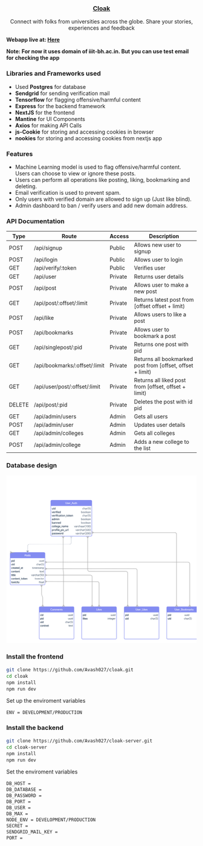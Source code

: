 ### <p align="center"><u> Cloak</u><p>

<p align="center"> Connect with folks from universities across the globe. Share your stories, experiences and feedback</p>

**Webapp live at: [Here](https://cloak-gilt.vercel.app/)**

**Note: For now it uses domain of iiit-bh.ac.in. But you can use test email for checking the app**

### Libraries and Frameworks used

- Used **Postgres** for database
- **Sendgrid** for sending verification mail
- **Tensorflow** for flagging offensive/harmful content
- **Express** for the backend framework
- **NextJS** for the frontend
- **Mantine** for UI Components
- **Axios** for making API Calls
- **js-Cookie** for storing and accessing cookies in browser
- **nookies** for storing and accessing cookies from nextjs app

### Features

- Machine Learning model is used to flag offensive/harmful content. Users can choose to view or ignore these posts.
- Users can perform all operations like posting, liking, bookmarking and deleting.
- Email verification is used to prevent spam.
- Only users with verified domain are allowed to sign up (Just like blind).
- Admin dashboard to ban / verify users and add new domain address.

### API Documentation

| Type   | Route                         | Access  | Description                                               |
| ------ | ----------------------------- | ------- | --------------------------------------------------------- |
| POST   | /api/signup                   | Public  | Allows new user to signup                                 |
| POST   | /api/login                    | Public  | Allows user to login                                      |
| GET    | /api/verify/:token            | Public  | Verifies user                                             |
| GET    | /api/user                     | Private | Returns user details                                      |
| POST   | /api/post                     | Private | Allows user to make a new post                            |
| GET    | /api/post/:offset/:limit      | Private | Returns latest post from [offset offset + limit)          |
| POST   | /api/like                     | Private | Allows users to like a post                               |
| POST   | /api/bookmarks                | Private | Allows user to bookmark a post                            |
| GET    | /api/singlepost/:pid          | Private | Returns one post with pid                                 |
| GET    | /api/bookmarks/:offset/:limit | Private | Returns all bookmarked post from [offset, offset + limit) |
| GET    | /api/user/post/:offset/:limit | Private | Returns all liked post from [offset, offset + limit)      |
| DELETE | /api/post/:pid                | Private | Deletes the post with id pid                              |
| GET    | /api/admin/users              | Admin   | Gets all users                                            |
| POST   | /api/admin/user               | Admin   | Updates user details                                      |
| GET    | /api/admin/colleges           | Admin   | Gets all colleges                                         |
| POST   | /api/admin/college            | Admin   | Adds a new college to the list                            |

### Database design

<img src="./public/db-design.png"></img>

### Install the frontend

```bash
git clone https://github.com/Avash027/cloak.git
cd cloak
npm install
npm run dev
```

Set up the enviroment variables

```
ENV = DEVELOPMENT/PRODUCTION
```

### Install the backend

```bash
git clone https://github.com/Avash027/cloak-server.git
cd cloak-server
npm install
npm run dev
```

Set the enviroment variables

```
DB_HOST =
DB_DATABASE =
DB_PASSWORD =
DB_PORT =
DB_USER =
DB_MAX =
NODE_ENV = DEVELOPMENT/PRODUCTION
SECRET =
SENDGRID_MAIL_KEY =
PORT =
```
